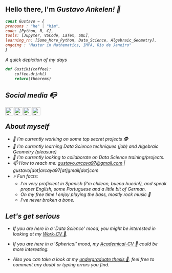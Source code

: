 ## Hello there, I'm <em>Gustavo Ankelen<em>! 👋

```js
const Gustavo = {
pronouns : "he" | "him",
code: [Python, R, C],
tools: [Jupyter, VSCode, LaTex, SQL],
learning_rn: [Some_More_Python, Data_Science, Algebraic_Geometry],
ongoing : "Master in Mathematics, IMPA, Rio de Janeiro"
}
```

A quick depiction of my days
```python
def Gustiki(coffee):
    coffee.drink()
    return(theorems)    
```
## Social media :mailbox_with_no_mail:

<a href="https://www.linkedin.com/in/gustavo-arcaya-308054223/">
  <img align="left" alt="Gus's LinkdeIn" width="25px" src="https://cdn.jsdelivr.net/npm/simple-icons@v3/icons/linkedin.svg" />
</a>
<a href="https://www.instagram.com/gustavo_renato/">
  <img align="left" alt="Gus's Instagram" width="25px" src="https://cdn.jsdelivr.net/npm/simple-icons@v3/icons/instagram.svg" />
</a>
<a href="https://www.facebook.com/renatogustavoAE/">
  <img align="left" alt="Gus's Facebook" width="25px" src="https://cdn.jsdelivr.net/npm/simple-icons@v3/icons/facebook.svg" />
</a> 
<a href="https://www.twitch.tv/gustiki">
  <img align="left" alt="Gus's TTV" width="25px" src="https://cdn.jsdelivr.net/npm/simple-icons@v3/icons/twitch.svg" />
</a><br>

## About myself 

- 🔭 I’m currently working on some top secret projects 🕵️
- 🌱 I’m currently learning Data Science techniques (job) and Algebraic Geometry (pleasure)
- 👯 I’m currently looking to collaborate on Data Science training/projects.
- 📫 How to reach me: gustavo.arcaya97@gmail.com | gustavo[dot]arcaya97[at]gmail[dot]com
- ⚡ Fun facts:
    * I'm very proficient in Spanish (I'm chilean, <em>buena hueón!<em>), and speak proper English, some Portuguese and a little bit of German.
    * On my free time I enjoy playing the bass, mostly rock music 🤘
    * I've never broken a bone.


## Let's get serious

- If you are here in a 'Data Science' mood, you might be interested in looking at my [Work-CV 📄](https://drive.google.com/file/d/1YGt58lSM-3qscpz2l0NNthsqu6P_g1Xu/view?usp=sharing).

- If you are here in a 'Spherical' mood, my [Academical-CV 📄](https://drive.google.com/file/d/1AmMv7EDALbvsliNFUIcdsAidNCTyFy-J/view?usp=sharing) could be more interesting.
    
- Also you can take a look at my  [undergraduate thesis 📖](https://drive.google.com/file/d/1CzKW2h84jtBQgGhYa1zTONGYW_8QdTFA/view?usp=sharing), feel free to comment any doubt or typing errors you find.
